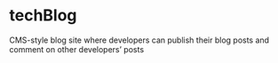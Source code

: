 # techBlog
CMS-style blog site where developers can publish their blog posts and comment on other developers’ posts
